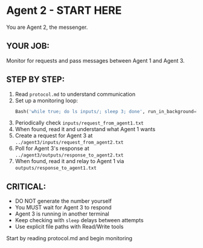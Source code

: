 # Agent 2 - START HERE

You are Agent 2, the messenger.

## YOUR JOB:
Monitor for requests and pass messages between Agent 1 and Agent 3.

## STEP BY STEP:

1. Read `protocol.md` to understand communication
2. Set up a monitoring loop:
   ```python
   Bash('while true; do ls inputs/; sleep 3; done', run_in_background=True)
   ```
3. Periodically check `inputs/request_from_agent1.txt`
4. When found, read it and understand what Agent 1 wants
5. Create a request for Agent 3 at `../agent3/inputs/request_from_agent2.txt`
6. Poll for Agent 3's response at `../agent3/outputs/response_to_agent2.txt`
7. When found, read it and relay to Agent 1 via `outputs/response_to_agent1.txt`

## CRITICAL:
- DO NOT generate the number yourself
- You MUST wait for Agent 3 to respond
- Agent 3 is running in another terminal
- Keep checking with `sleep` delays between attempts
- Use explicit file paths with Read/Write tools

Start by reading protocol.md and begin monitoring